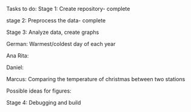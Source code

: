 Tasks to do:
Stage 1: Create repository- complete

stage 2: Preprocess the data- complete

Stage 3: Analyze data, create graphs

German: Warmest/coldest day of each year

Ana Rita:

Daniel:

Marcus: Comparing the temperature of christmas between two stations

Possible ideas for figures:

Stage 4: Debugging and build

